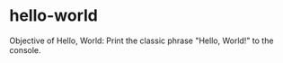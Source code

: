 # hello-world
Objective of Hello, World:  Print the classic phrase "Hello, World!" to the console. 
